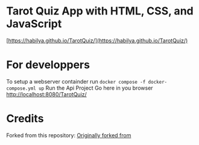 # Tarot Quiz App with HTML, CSS, and JavaScript

[https://habilya.github.io/TarotQuiz/](https://habilya.github.io/TarotQuiz/)

# For developpers
To setup a webserver containder run  `docker compose -f docker-compose.yml up`
Run the Api Project
Go here in you browser [http://localhost:8080/TarotQuiz/](http://localhost:8080/TarotQuiz/)

# Credits
Forked from this repository: [Originally forked from](https://github.com/jamesqquick/Design-And-Build-A-Quiz-App)

